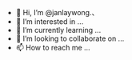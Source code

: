 - 👋 Hi, I’m @janlaywong.、
- 👀 I’m interested in ...
- 🌱 I’m currently learning ...
- 💞️ I’m looking to collaborate on ...
- 📫 How to reach me ...

<!---
janlaywong/janlaywong is a ✨ special ✨ repository because its `README.md` (this file) appears on your GitHub profile.
You can click the Preview link to take a look at your changes.
--->

